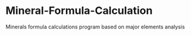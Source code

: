 # Mineral-Formula-Calculation
Minerals formula calculations program based on major elements analysis

